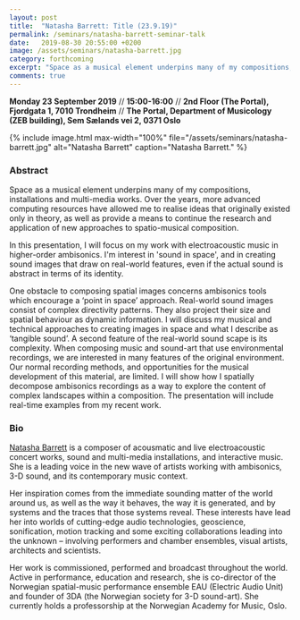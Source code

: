 ```yaml
---
layout: post
title:  "Natasha Barrett: Title (23.9.19)"
permalink: /seminars/natasha-barrett-seminar-talk
date:   2019-08-30 20:55:00 +0200
image: /assets/seminars/natasha-barrett.jpg
category: forthcoming
excerpt: "Space as a musical element underpins many of my compositions, installations and multi-media works. Over the years, more advanced computing resources have allowed me to realise ideas that originally existed only in theory, as well as provide a means to continue the research and application of new approaches to spatio-musical composition."
comments: true
---
```


**Monday 23 September 2019** // **15:00-16:00** // **2nd Floor (The Portal), Fjordgata 1, 7010 Trondheim** // **The Portal, Department of Musicology (ZEB building), Sem Sælands vei 2, 0371 Oslo**

{% include image.html
max-width="100%" file="/assets/seminars/natasha-barrett.jpg" alt="Natasha Barrett"
caption="Natasha Barrett." %}

### Abstract

Space as a musical element underpins many of my compositions, installations and multi-media works. Over the years, more advanced computing resources have allowed me to realise ideas that originally existed only in theory, as well as provide a means to continue the research and application of new approaches to spatio-musical composition.  

In this presentation, I will focus on my work with electroacoustic music in higher-order ambisonics. I'm interest in 'sound in space', and in creating sound images that draw on real-world features, even if the actual sound is abstract in terms of its identity.  

One obstacle to composing spatial images concerns ambisonics tools which encourage a ‘point in space’ approach. Real-world sound images consist of complex directivity patterns. They also project their size and spatial behaviour as dynamic information. I will discuss my musical and technical approaches to creating images in space and what I describe as ‘tangible sound’. A second feature of the real-world sound scape is its complexity. When composing music and sound-art that use environmental recordings, we are interested in many features of the original environment. Our normal recording methods, and opportunities for the musical development of this material, are limited. I will show how I spatially decompose ambisonics recordings as a way to explore the content of complex landscapes within a composition.
The presentation will include real-time examples from my recent work.


### Bio

[Natasha Barrett](https://www.natashabarrett.org/) is a composer of acousmatic and live electroacoustic concert works, sound and multi-media installations, and interactive music. She is a leading voice in the new wave of artists working with ambisonics, 3-D sound, and its contemporary music context.

Her inspiration comes from the immediate sounding matter of the world around us, as well as the way it behaves, the way it is generated, and by systems and the traces that those systems reveal. These interests have lead her into worlds of cutting-edge audio technologies, geoscience, sonification, motion tracking and some exciting collaborations leading into the unknown – involving performers and chamber ensembles, visual artists, architects and scientists.

Her work is commissioned, performed and broadcast throughout the world. Active in performance, education and research, she is co-director of the Norwegian spatial-music performance ensemble EAU (Electric Audio Unit) and founder of 3DA (the Norwegian society for 3-D sound-art). She currently holds a professorship at the Norwegian Academy for Music, Oslo.

